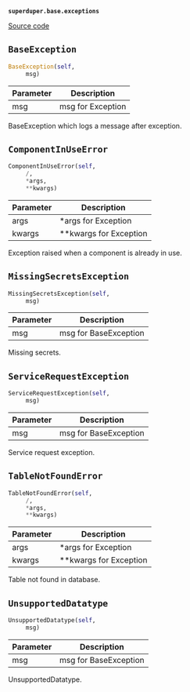 **`superduper.base.exceptions`** 

[Source code](https://github.com/superduper-io/superduper/blob/main/superduper/base/exceptions.py)

## `BaseException` 

```python
BaseException(self,
     msg)
```
| Parameter | Description |
|-----------|-------------|
| msg | msg for Exception |

BaseException which logs a message after exception.

## `ComponentInUseError` 

```python
ComponentInUseError(self,
     /,
     *args,
     **kwargs)
```
| Parameter | Description |
|-----------|-------------|
| args | *args for Exception |
| kwargs | **kwargs for Exception |

Exception raised when a component is already in use.

## `MissingSecretsException` 

```python
MissingSecretsException(self,
     msg)
```
| Parameter | Description |
|-----------|-------------|
| msg | msg for BaseException |

Missing secrets.

## `ServiceRequestException` 

```python
ServiceRequestException(self,
     msg)
```
| Parameter | Description |
|-----------|-------------|
| msg | msg for BaseException |

Service request exception.

## `TableNotFoundError` 

```python
TableNotFoundError(self,
     /,
     *args,
     **kwargs)
```
| Parameter | Description |
|-----------|-------------|
| args | *args for Exception |
| kwargs | **kwargs for Exception |

Table not found in database.

## `UnsupportedDatatype` 

```python
UnsupportedDatatype(self,
     msg)
```
| Parameter | Description |
|-----------|-------------|
| msg | msg for BaseException |

UnsupportedDatatype.

